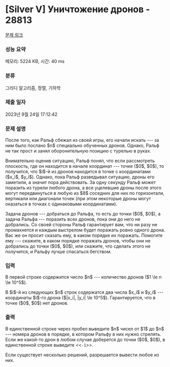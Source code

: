 # [Silver V] Уничтожение дронов - 28813 

[문제 링크](https://www.acmicpc.net/problem/28813) 

### 성능 요약

메모리: 5224 KB, 시간: 40 ms

### 분류

그리디 알고리즘, 정렬, 기하학

### 제출 일자

2023년 9월 24일 17:12:42

### 문제 설명

<p>После того, как Ральф сбежал из своей игры, его начали искать --- за ним было послано $n$ специально обученных дронов. Однако, Ральф не так прост и занял оборонительную позицию с турелью в руках.</p>

<p>Внимательно оценив ситуацию, Ральф понял, что если рассмотреть плоскость, где он находится в начале координат --- точке ($0$, $0$), то получится, что $i$-й из дронов находится в точке с координатами ($x_i$, $y_i$). Однако, пока Ральф разведывал ситуацию, дроны его заметили, а значит пора действовать. За одну секунду Ральф может поразить из турели любого дрона, а все уцелевшие дроны после этого могут передвинуться в любую из $8$ соседних для них по горизонтали, вертикали или диагонали точек (при этом некоторые дроны могут оказаться в точках с одинаковыми координатами).</p>

<p>Задача дронов --- добраться до Ральфа, то есть до точки ($0$, $0$), а задача Ральфа --- поразить всех дронов, пока они до него не добрались. Со своей стороны Ральф гарантирует вам, что ни разу не промахнется и каждым выстрелом будет поражать ровно одного дрона. Вас же он просит сказать ему, в каком порядке их поражать. Помогите ему --- скажите, в каком порядке поражать дронов, чтобы они не добрались до точки ($0$, $0$), или скажите, что сделать этого не получится, и Ральфу лучше спасаться бегством.</p>

### 입력 

 <p>В первой строке содержится число $n$ --- количество дронов ($1 \le n \le 10^5$).</p>

<p>В $i$-й из следующих $n$ строк содержатся два числа $x_i$ и $y_i$ --- координаты $i$-го дрона ($|x_i|, |y_i| \le 10^5$). Гарантируется, что в точке ($0$, $0$) нет дронов.</p>

### 출력 

 <p>В единственной строке через пробел выведите $n$ чисел от $1$ до $n$ --- номера дронов в порядке, в котором Ральфу в них нужно стрелять. Если же какой-то дрон в любом случае доберется до точки ($0$, $0$), в единственной строке выведите <<<code>-1</code>>>.</p>

<p>Если существует несколько решений, разрешается вывести любое из них.</p>

